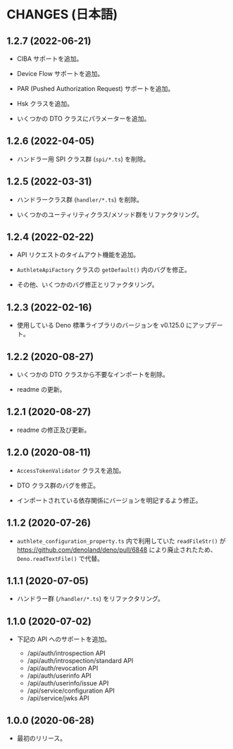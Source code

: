 CHANGES (日本語)
=======

1.2.7 (2022-06-21)
------------------

- CIBA サポートを追加。

- Device Flow サポートを追加。

- PAR (Pushed Authorization Request) サポートを追加。

- Hsk クラスを追加。

- いくつかの DTO クラスにパラメーターを追加。


1.2.6 (2022-04-05)
------------------

- ハンドラー用 SPI クラス群 (`spi/*.ts`) を削除。


1.2.5 (2022-03-31)
------------------

- ハンドラークラス群 (`handler/*.ts`) を削除。

- いくつかのユーティリティクラス/メソッド群をリファクタリング。


1.2.4 (2022-02-22)
------------------

- API リクエストのタイムアウト機能を追加。

- `AuthleteApiFactory` クラスの `getDefault()` 内のバグを修正。

- その他、いくつかのバグ修正とリファクタリング。


1.2.3 (2022-02-16)
------------------

- 使用している Deno 標準ライブラリのバージョンを v0.125.0 にアップデート。


1.2.2 (2020-08-27)
------------------

- いくつかの DTO クラスから不要なインポートを削除。

- readme の更新。


1.2.1 (2020-08-27)
------------------

- readme の修正及び更新。


1.2.0 (2020-08-11)
------------------

- `AccessTokenValidator` クラスを追加。

- DTO クラス群のバグを修正。

- インポートされている依存関係にバージョンを明記するよう修正。


1.1.2 (2020-07-26)
------------------

- `authlete_configuration_property.ts` 内で利用していた `readFileStr()`
が https://github.com/denoland/deno/pull/6848 により廃止されたため、
`Deno.readTextFile()` で代替。


1.1.1 (2020-07-05)
------------------

- ハンドラー群 (`/handler/*.ts`) をリファクタリング。


1.1.0 (2020-07-02)
------------------

- 下記の API へのサポートを追加。

  - /api/auth/introspection API
  - /api/auth/introspection/standard API
  - /api/auth/revocation API
  - /api/auth/userinfo API
  - /api/auth/userinfo/issue API
  - /api/service/configuration API
  - /api/service/jwks API


1.0.0 (2020-06-28)
------------------

- 最初のリリース。